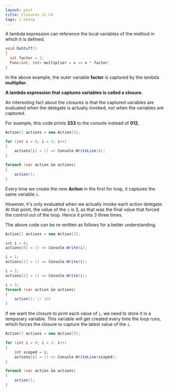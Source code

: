 ```yaml
---
layout: post
title: Closures in C#
tags: c-sharp
---
```


A lambda expression can reference the local variables of the method in which it is defined. 

```c#
void DoStuff() 
{
  int factor = 2;
  Func<int, int> multiplier = x => x * factor;
}
```

In the above example, the outer variable **factor** is captured by the lambda **multiplier**.

**A lambda expression that captures variables is called a closure.**

An interesting fact about the closures is that the captured variables are evaluated when the delegate is actually invoked, not when the variables are captured.

For example, this code prints **333** to the console instead of **012.**

```c#
Action[] actions = new Action[3];

for (int i = 0; i < 3; i++)
{
    actions[i] = () => Console.WriteLine(i);
}

foreach (var action in actions)
{
    action();
}
```

Every time we create the new **Action** in the first for loop, it captures the same variable `i`.

However, it's only evaluated when we actually invoke each action delegate. At that point, the value of the `i` is 3, as that was the final value that forced the control out of the loop. Hence it prints 3 three times.  

The above code can be re-written as follows for a better understanding. 

```c#
Action[] actions = new Action[3];

int i = 0;
actions[0] = () => Console.Write(i);

i = 1;
actions[1] = () => Console.Write(i);

i = 2;
actions[2] = () => Console.Write(i);

i = 3;
foreach (var action in actions)
{
    action(); // 333
}
```

If we want the closure to print each value of `i`, we need to store it in a temporary variable. This variable will get created every time the loop runs, which forces the closure to capture the latest value of the `i`. 

```c#
Action[] actions = new Action[3];

for (int i = 0; i < 3; i++)
{
    int scoped = i;
    actions[i] = () => Console.WriteLine(scoped);
}

foreach (var action in actions)
{
    action();
}
```